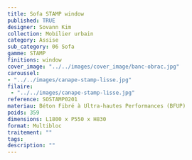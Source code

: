```yaml
---
title: Sofa STAMP window 
published: TRUE
designer: Sovann Kim
collection: Mobilier urbain
category: Assise
sub_category: 06 Sofa
gamme: STAMP
finitions: window
cover_image: "../../images/cover_image/banc-obrac.jpg"
caroussel: 
- "../../images/canape-stamp-lisse.jpg"
filaire: 
 - "../../images/canape-stamp-lisse.jpg"
reference: SOSTAMP0201
materiau: Béton Fibré à Ultra-hautes Performances (BFUP)
poids: 359
dimensions: L1800 x P550 x H830 
format: Multibloc
traitement: ""
tags: 
description: ""
---
```

